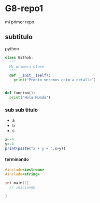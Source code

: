 # G8-repo1
mi primer repo

## subtitulo
python

~~~python
class Github:
  """
  Mi primera clase
  """
  def __init__(self):
    print("Pronto veremos esto a detalle")


def funcion():
  print("Hola Mundo")
~~~

### sub sub titulo

* a
* b
* c

~~~r
x<-4
y<-4
print(paste("x + y = ",x+y))
~~~

#### terminando

~~~cpp
#include<iostream>
#include<string>

int main(){
  // iniciando   

}
~~~





